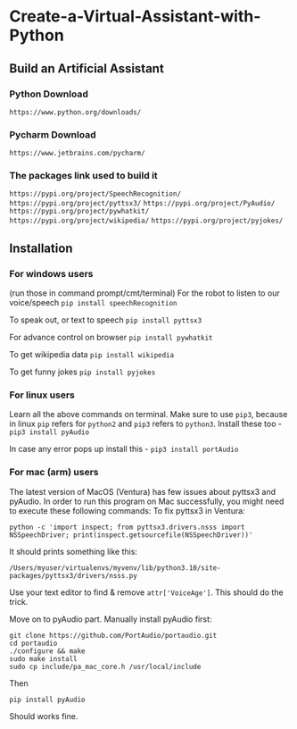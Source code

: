 ﻿# Create-a-Virtual-Assistant-with-Python

## Build an Artificial Assistant
### Python Download 
`https://www.python.org/downloads/`

### Pycharm Download
`https://www.jetbrains.com/pycharm/`


### The packages link used to build it
`https://pypi.org/project/SpeechRecognition/`
`https://pypi.org/project/pyttsx3/`
`https://pypi.org/project/PyAudio/`
`https://pypi.org/project/pywhatkit/`
`https://pypi.org/project/wikipedia/`
`https://pypi.org/project/pyjokes/`
## Installation
### For windows users
(run those in command prompt/cmt/terminal)
For the robot to listen to our voice/speech
`pip install speechRecognition`

To speak out, or text to speech
`pip install pyttsx3`

For advance control on browser
`pip install pywhatkit`

To get wikipedia data
`pip install wikipedia`

To get funny jokes
`pip install pyjokes`

### For linux users
Learn all the above commands on terminal. Make sure to use `pip3`, because in linux `pip` refers for `python2` and `pip3` refers to `python3`.
Install these too - 
`pip3 install pyAudio`

In case any error pops up install this -
`pip3 install portAudio`

### For mac (arm) users
The latest version of MacOS (Ventura) has few issues about pyttsx3 and pyAudio. In order to run this program on Mac successfully, you might need to execute these following commands:
To fix pyttsx3 in Ventura:
```
python -c 'import inspect; from pyttsx3.drivers.nsss import NSSpeechDriver; print(inspect.getsourcefile(NSSpeechDriver))'
```
It should prints something like this:
```
/Users/myuser/virtualenvs/myvenv/lib/python3.10/site-packages/pyttsx3/drivers/nsss.py
```
Use your text editor to find & remove `attr['VoiceAge']`. This should do the trick.

Move on to pyAudio part. 
Manually install pyAudio first:

```
git clone https://github.com/PortAudio/portaudio.git
cd portaudio
./configure && make
sudo make install
sudo cp include/pa_mac_core.h /usr/local/include
```

Then
```
pip install pyAudio
```
Should works fine.